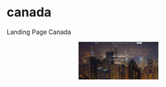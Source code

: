 # canada
Landing Page Canada

<p align="center">
    <img align="center" style="max-width:180px;" src="https://raw.githubusercontent.com/rickymaciel/canada/master/assets/img/screenshot1.png"/>
</p>